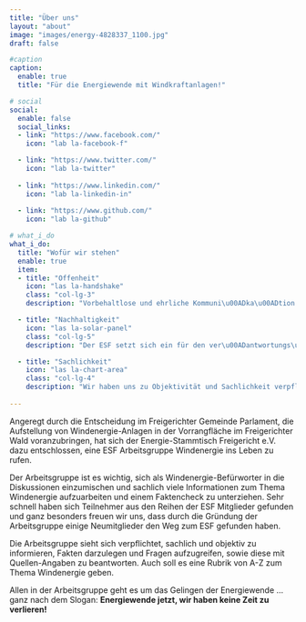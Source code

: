 ```yaml
---
title: "Über uns"
layout: "about"
image: "images/energy-4828337_1100.jpg"
draft: false

#caption
caption:
  enable: true
  title: "Für die Energiewende mit Windkraftanlagen!"

# social
social:
  enable: false
  social_links:
  - link: "https://www.facebook.com/"
    icon: "lab la-facebook-f"

  - link: "https://www.twitter.com/"
    icon: "lab la-twitter"
    
  - link: "https://www.linkedin.com/"
    icon: "lab la-linkedin-in"
    
  - link: "https://www.github.com/"
    icon: "lab la-github"

# what_i_do
what_i_do:
  title: "Wofür wir stehen"
  enable: true
  item:
  - title: "Offenheit"
    icon: "las la-handshake"
    class: "col-lg-3"
    description: "Vorbehaltlose und ehrliche Kommuni\u00ADka\u00ADtion prägen unsere Aus\u00ADeinander\u00ADset\u00ADzung mit dem Thema Energie\u00ADwende und sind die Basis unseres gemein\u00ADsamen Handelns."

  - title: "Nachhaltigkeit"
    icon: "las la-solar-panel"
    class: "col-lg-5"
    description: "Der ESF setzt sich ein für den ver\u00ADantwortungs\u00ADbewussten Umgang mit den endlichen Res\u00ADsour\u00ADcen unserer Erde. Wir engagieren uns gegen den globalen mensch\u00ADgemachten Klima\u00ADwandel und das bereits vor unserer Haustür. Hierzu gehört auch die Förderung von Windenergie als eine der wichtigsten nachhaltigen Energie\u00ADquellen."    

  - title: "Sachlichkeit"
    icon: "las la-chart-area"
    class: "col-lg-4"
    description: "Wir haben uns zu Objektivität und Sachlichkeit verpflichtet. Das bedeutet für uns, dass wir unser Handeln nicht von persönlichen Interessen oder Gefühlen be\u00ADeinflussen lassen. Was für uns zählt, sind belastbare Fakten."    
 
---
```

Angeregt durch die Entscheidung im Freigerichter Gemeinde Parlament, die Aufstellung von Windenergie-Anlagen in der Vorrangfläche im Freigerichter Wald voranzubringen, hat sich der Energie-Stammtisch Freigericht e.V. dazu entschlossen, eine ESF Arbeitsgruppe Windenergie ins Leben zu rufen.  

Der Arbeitsgruppe ist es wichtig, sich als Windenergie-Befürworter in die Diskussionen einzumischen und sachlich viele Informationen zum Thema Windenergie aufzuarbeiten und einem Faktencheck zu unterziehen. Sehr schnell haben sich Teilnehmer aus den Reihen der ESF Mitglieder gefunden und ganz besonders freuen wir uns, dass durch die Gründung der Arbeitsgruppe einige Neumitglieder den Weg zum ESF gefunden haben.  

Die Arbeitsgruppe sieht sich verpflichtet, sachlich und objektiv zu informieren, Fakten darzulegen und Fragen aufzugreifen, sowie diese mit Quellen-Angaben zu beantworten. Auch soll es eine Rubrik von A-Z zum Thema Windenergie geben.  

Allen in der Arbeitsgruppe geht es um das Gelingen der Energiewende … ganz nach dem Slogan: **Energiewende jetzt, wir haben keine Zeit zu verlieren!**
